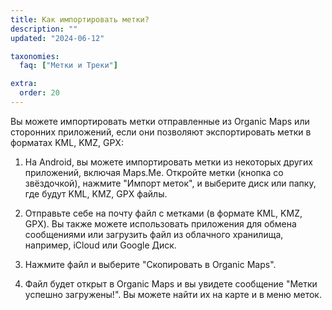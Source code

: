 ```yaml
---
title: Как импортировать метки?
description: ""
updated: "2024-06-12"

taxonomies:
  faq: ["Метки и Треки"]

extra:
  order: 20
---
```


Вы можете импортировать метки отправленные из Organic Maps или сторонних приложений, если они позволяют экспортировать метки в форматах KML, KMZ, GPX:

1. На Android, вы можете импортировать метки из некоторых других приложений, включая Maps.Me. Откройте метки (кнопка со звёздочкой), нажмите "Импорт меток", и выберите диск или папку, где будут KML, KMZ, GPX файлы.

2. Отправьте себе на почту файл с метками (в формате KML, KMZ, GPX). Вы также можете использовать приложения для обмена сообщениями или загрузить файл из облачного хранилища, например, iCloud или Google Диск.

3. Нажмите файл и выберите "Скопировать в Organic Maps".

4. Файл будет открыт в Organic Maps и вы увидете сообщение "Метки успешно загружены!". Вы можете найти их на карте и в меню меток.
